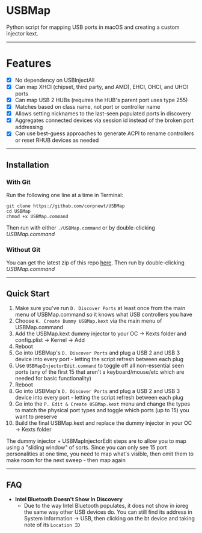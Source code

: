# USBMap

Python script for mapping USB ports in macOS and creating a custom injector kext.

***

# Features

- [x] No dependency on USBInjectAll
- [x] Can map XHCI (chipset, third party, and AMD), EHCI, OHCI, and UHCI ports
- [x] Can map USB 2 HUBs (requires the HUB's parent port uses type 255)
- [x] Matches based on class name, not port or controller name
- [x] Allows setting nicknames to the last-seen populated ports in discovery
- [x] Aggregates connected devices via session id instead of the broken port addressing
- [x] Can use best-guess approaches to generate ACPI to rename controllers or reset RHUB devices as needed

***

## Installation

### With Git

Run the following one line at a time in Terminal:

    git clone https://github.com/corpnewt/USBMap
    cd USBMap
    chmod +x USBMap.command
    
Then run with either `./USBMap.command` or by double-clicking *USBMap.command*

### Without Git

You can get the latest zip of this repo [here](https://github.com/corpnewt/USBMap/archive/master.zip).  Then run by double-clicking *USBMap.command*

***

## Quick Start

1. Make sure you've run `D. Discover Ports` at least once from the main menu of USBMap.command so it knows what USB controllers you have
2. Choose `K. Create Dummy USBMap.kext` via the main menu of USBMap.command
3. Add the USBMap.kext dummy injector to your OC -> Kexts folder and config.plist -> Kernel -> Add
4. Reboot
5. Go into USBMap's `D. Discover Ports` and plug a USB 2 and USB 3 device into every port - letting the script refresh between each plug
6. Use `USBMapInjectorEdit.command` to toggle off all non-essential seen ports (any of the first 15 that aren't a keyboard/mouse/etc which are needed for basic functionality)
7. Reboot
8. Go into USBMap's `D. Discover Ports` and plug a USB 2 and USB 3 device into every port - letting the script refresh between each plug
9. Go into the `P. Edit & Create USBMap.kext` menu and change the types to match the physical port types and toggle which ports (up to 15) you want to preserve
10. Build the final USBMap.kext and replace the dummy injector in your OC -> Kexts folder

The dummy injector + USBMapInjectorEdit steps are to allow you to map using a "sliding window" of sorts.  Since you can only see 15 port personalities at one time, you need to map what's visible, then omit them to make room for the next sweep - then map again

***

## FAQ

* **Intel Bluetooth Doesn't Show In Discovery**
  * Due to the way Intel Bluetooth populates, it does not show in ioreg the same way other USB devices do.  You can still find its address in System Information -> USB, then clicking on the bt device and taking note of its `Location ID`
